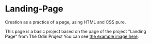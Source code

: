# Landing-Page
Creation as a practice of a page, using HTML and CSS pure.

This page is a basic project based on the page of the project "Landing Page" from The Odin Project
You can see [the example image here](https://cdn.statically.io/gh/TheOdinProject/curriculum/main/foundations/html_css/project/odin-project.png).